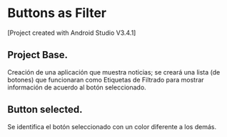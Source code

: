 # Buttons as Filter

[Project created with Android Studio V3.4.1]

## Project Base.
Creación de una aplicación que muestra noticias; se creará una lista (de botones) que funcionaran como Etiquetas de Filtrado para mostrar información de acuerdo al botón seleccionado.

## Button selected.
Se identifica el botón seleccionado con un color diferente a los demás.